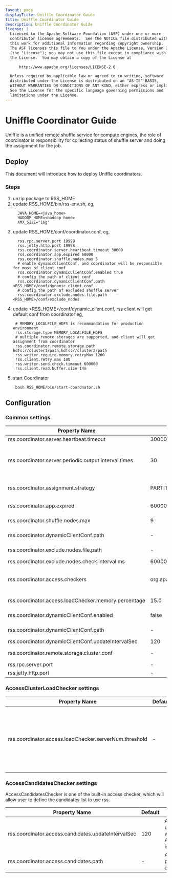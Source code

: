 ```yaml
---
layout: page
displayTitle: Uniffle Coordinator Guide
title: Uniffle Coordinator Guide
description: Uniffle Coordinator Guide
license: |
  Licensed to the Apache Software Foundation (ASF) under one or more
  contributor license agreements.  See the NOTICE file distributed with
  this work for additional information regarding copyright ownership.
  The ASF licenses this file to You under the Apache License, Version 2.0
  (the "License"); you may not use this file except in compliance with
  the License.  You may obtain a copy of the License at

      http://www.apache.org/licenses/LICENSE-2.0

  Unless required by applicable law or agreed to in writing, software
  distributed under the License is distributed on an "AS IS" BASIS,
  WITHOUT WARRANTIES OR CONDITIONS OF ANY KIND, either express or implied.
  See the License for the specific language governing permissions and
  limitations under the License.
---
```


# Uniffle Coordinator Guide

Uniffle is a unified remote shuffle service for compute engines, the role of coordinator is responsibility for
collecting status of shuffle server and doing the assignment for the job.

## Deploy
This document will introduce how to deploy Uniffle coordinators.

### Steps
1. unzip package to RSS_HOME
2. update RSS_HOME/bin/rss-env.sh, eg,
   ```
     JAVA_HOME=<java_home>
     HADOOP_HOME=<hadoop home>
     XMX_SIZE="16g"
   ```
3. update RSS_HOME/conf/coordinator.conf, eg,
   ```
     rss.rpc.server.port 19999
     rss.jetty.http.port 19998
     rss.coordinator.server.heartbeat.timeout 30000
     rss.coordinator.app.expired 60000
     rss.coordinator.shuffle.nodes.max 5
     # enable dynamicClientConf, and coordinator will be responsible for most of client conf
     rss.coordinator.dynamicClientConf.enabled true
     # config the path of client conf
     rss.coordinator.dynamicClientConf.path <RSS_HOME>/conf/dynamic_client.conf
     # config the path of excluded shuffle server
     rss.coordinator.exclude.nodes.file.path <RSS_HOME>/conf/exclude_nodes
   ```
4. update <RSS_HOME>/conf/dynamic_client.conf, rss client will get default conf from coordinator eg,
   ```
    # MEMORY_LOCALFILE_HDFS is recommandation for production environment
    rss.storage.type MEMORY_LOCALFILE_HDFS
    # multiple remote storages are supported, and client will get assignment from coordinator
    rss.coordinator.remote.storage.path hdfs://cluster1/path,hdfs://cluster2/path
    rss.writer.require.memory.retryMax 1200
    rss.client.retry.max 100
    rss.writer.send.check.timeout 600000
    rss.client.read.buffer.size 14m
   ```
5. start Coordinator
   ```
    bash RSS_HOME/bin/start-coordnator.sh
   ```

## Configuration

### Common settings
|Property Name|Default|	Description|
|---|---|---|
|rss.coordinator.server.heartbeat.timeout|30000|Timeout if can't get heartbeat from shuffle server|
|rss.coordinator.server.periodic.output.interval.times|30|The periodic interval times of output alive nodes. The interval sec can be calculated by (rss.coordinator.server.heartbeat.timeout/3 * rss.coordinator.server.periodic.output.interval.times). Default output interval is 5min.|
|rss.coordinator.assignment.strategy|PARTITION_BALANCE|Strategy for assigning shuffle server, PARTITION_BALANCE should be used for workload balance|
|rss.coordinator.app.expired|60000|Application expired time (ms), the heartbeat interval should be less than it|
|rss.coordinator.shuffle.nodes.max|9|The max number of shuffle server when do the assignment|
|rss.coordinator.dynamicClientConf.path|-|The path of configuration file which have default conf for rss client|
|rss.coordinator.exclude.nodes.file.path|-|The path of configuration file which have exclude nodes|
|rss.coordinator.exclude.nodes.check.interval.ms|60000|Update interval (ms) for exclude nodes|
|rss.coordinator.access.checkers|org.apache.uniffle.coordinator.AccessClusterLoadChecker|The access checkers will be used when the spark client use the DelegationShuffleManager, which will decide whether to use rss according to the result of the specified access checkers|
|rss.coordinator.access.loadChecker.memory.percentage|15.0|The minimal percentage of available memory percentage of a server|
|rss.coordinator.dynamicClientConf.enabled|false|whether to enable dynamic client conf, which will be fetched by spark client|
|rss.coordinator.dynamicClientConf.path|-|The dynamic client conf of this cluster and can be stored in HDFS or local|
|rss.coordinator.dynamicClientConf.updateIntervalSec|120|The dynamic client conf update interval in seconds|
|rss.coordinator.remote.storage.cluster.conf|-|Remote Storage Cluster related conf with format $clusterId,$key=$value, separated by ';'|
|rss.rpc.server.port|-|RPC port for coordinator|
|rss.jetty.http.port|-|Http port for coordinator|

### AccessClusterLoadChecker settings
|Property Name|Default|	Description|
|---|---|---|
|rss.coordinator.access.loadChecker.serverNum.threshold|-|The minimal required number of healthy shuffle servers when being accessed by client|

### AccessCandidatesChecker settings
AccessCandidatesChecker is one of the built-in access checker, which will allow user to define the candidates list to use rss.  

|Property Name|Default|	Description|
|---|---|---|
|rss.coordinator.access.candidates.updateIntervalSec|120|Accessed candidates update interval in seconds, which is only valid when AccessCandidatesChecker is enabled.|
|rss.coordinator.access.candidates.path|-|Accessed candidates file path, the file can be stored on HDFS|
